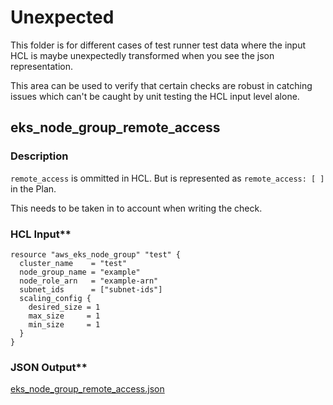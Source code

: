 # Unexpected
This folder is for different cases of test runner test data where the input HCL is maybe unexpectedly transformed when you see the json representation.

This area can be used to verify that certain checks are robust in catching issues which can't be caught by unit testing the HCL input level alone.

## eks_node_group_remote_access
### Description
`remote_access` is ommitted in HCL. But is represented as `remote_access: [ ]` in the Plan.

This needs to be taken in to account when writing the check.
### HCL Input**
```
resource "aws_eks_node_group" "test" {
  cluster_name    = "test"
  node_group_name = "example"
  node_role_arn   = "example-arn"
  subnet_ids      = ["subnet-ids"]
  scaling_config {
    desired_size = 1
    max_size     = 1
    min_size     = 1
  }
}
```
### JSON Output**
[eks_node_group_remote_access.json](eks_node_group_remote_access.json)
